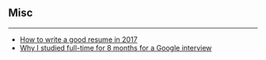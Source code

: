 ## Misc

---

- [How to write a good resume in 2017](https://medium.freecodecamp.org/how-to-write-a-good-resume-in-2017-b8ea9dfdd3b9)
- [Why I studied full-time for 8 months for a Google interview](https://medium.freecodecamp.org/why-i-studied-full-time-for-8-months-for-a-google-interview-cc662ce9bb13)
